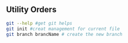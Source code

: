 ## Utility Orders



```bash
git --help #get git helps
git init #creat management for current file		
git branch brancName # create the new branch
```

